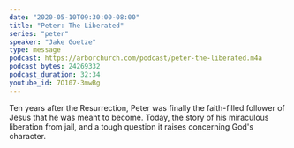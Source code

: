 ```yaml
---
date: "2020-05-10T09:30:00-08:00"
title: "Peter: The Liberated"
series: "peter"
speaker: "Jake Goetze"
type: message
podcast: https://arborchurch.com/podcast/peter-the-liberated.m4a
podcast_bytes: 24269332
podcast_duration: 32:34
youtube_id: 7O107-3mwBg 
---
```


Ten years after the Resurrection, Peter was finally the faith-filled follower of Jesus that he was meant to become. Today, the story of his miraculous liberation from jail, and a tough question it raises concerning God's character.